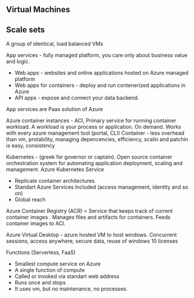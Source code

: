 ## Virtual Machines 


## Scale sets 
A group of identical, load balanced VMs 


App services - fully managed platform, you care only about business value and logic. 
- Web apps - websites and online applications hosted on Azure managed platform 
- Web apps for containers - deploy and run contenerized applications in Azure 
- API apps - expose and connect your data backend. 

App services are Paas solution of Azure 

Azure container instances - ACI, Primary service for running container workload. A workload is your process or application. On demand. Works with every azure management tool (portal, CLI) 
Container - less overhead than vm, protability, managing depencencies, efficiency, scalin and patchin is easy, consistency


Kubernetes - (greek for governor or captain). Open source container orchestration system for automating application deployment, scaling and management. 
Azure Kubernetes Service 
- Replicate container architectures 
- Standart Azure Services Included (access management, identity and so on)
- Global reach

Azure Container Registry (ACR) = Service that keeps track of current container images . Manages files and artifacts for containers. Feeds container images to ACI. 

Azure Virtual Desktop - azure hosted VM to host windows. Concurrent sessions, access anywhere, secure data, reuse of windows 10 licenses 

Functions (Serverless, FaaS) 
- Smallest compute service on Azure 
- A single function of compute 
- Called or invoked via standart web address 
- Runs once and stops
- It uses vm, but no maintenance, no processes. 




